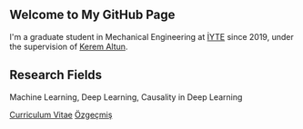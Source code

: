 ## Welcome to  My GitHub Page

I'm a graduate student in Mechanical Engineering at [İYTE](https://iyte.edu.tr/) since 2019, under the supervision of [Kerem Altun](http://web.iyte.edu.tr/~keremaltun/).

## Research Fields 

Machine Learning, Deep Learning, Causality in Deep Learning

[Curriculum Vitae](<embed src="https://irmakege.github.io/documents/Irmak_s_Resume_in English.pdf" type="application/pdf" />)
[Özgeçmiş](<embed src="https://irmakege.github.io/documents/Irmak_s_Resume_in_Turkish.pdf.pdf" type="application/pdf" />)

